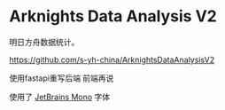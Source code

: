 # Arknights Data Analysis V2

明日方舟数据统计。

https://github.com/s-yh-china/ArknightsDataAnalysisV2

使用fastapi重写后端
前端再说

使用了 [JetBrains Mono](https://github.com/JetBrains/JetBrainsMono) 字体